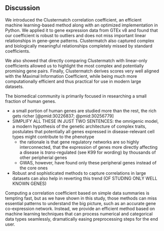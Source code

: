## Discussion

We introduced the Clustermatch correlation coefficient, an efficient machine learning-based method along with an optimized implementation in Python.
We applied it to gene expression data from GTEx v8 and found that our coefficient is robust to outliers and does not miss important linear relationships in gene-gene patterns.
Clustermatch also captured complex and biologically meaningful relationships completely missed by standard coefficients.
<!-- TODO: something about GIANT results? -->
We also showed that directly comparing Clustermatch with linear-only coefficients allowed us to highlight the most complex and potentially promising gene pairs.
Finally, Clustermatch derives scores very well aligned with the Maximal Information Coefficient, while being much more computationally efficient and thus practical for use in modern large datasets.


The biomedical community is primarily focused in researching a small fraction of human genes.
- a small portion of human genes are studied more than the rest, the rich gets richer [@pmid:30226837; @pmid:30256779]
- SIMPLIFY ALL THESE IN JUST TWO SENTENCES: the omnigenic model, a modern hypothesis of the genetic architecture of complex traits, postulates that potentially all genes expressed in disease-relevant cell types might contribute to the phenotype
    - the rationale is that gene regulatory networks are so highly interconnected, that the expression of genes more directly affecting a disease is *trans*-regulated (see K99 for wording) by thousands of other peripherial genes
    - GWAS, however, have found only these peripheral genes instead of the core ones
- Robust and sophisticated methods to capture correlations in large datasets can also help in reverting this trend (OF STUDING ONLY WELL KNOWN GENES)


Computing a correlation coefficient based on simple data summaries is tempting fast, but as we have shown in this study, those methods can miss essential patterns to understand the big picture, such as an accurate gene co-expression network.
Instead, we provide an efficient method based on machine learning techniques that can process numerical and categorical data types seamlessly, dramatically easing preprocessing steps for the end user.
